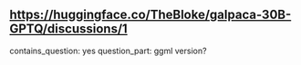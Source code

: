## https://huggingface.co/TheBloke/galpaca-30B-GPTQ/discussions/1

contains_question: yes
question_part: ggml version?